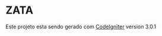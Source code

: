 # ZATA

Este projeto esta sendo gerado com [CodeIgniter](https://github.com/bcit-ci/CodeIgniter) version 3.0.1
